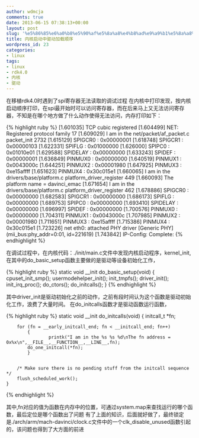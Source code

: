 ```yaml
---
author: wdmcja
comments: true
date: 2013-06-15 07:38:13+00:00
layout: post
slug: '%e5%86%85%e6%a0%b8%e5%90%af%e5%8a%a8%e4%b8%ad%e9%a9%b1%e5%8a%a8%e5%8a%a0%e8%bd%bd'
title: 内核启动中驱动加载顺序
wordpress_id: 23
categories:
- linux
tags:
- linux
- rdk4.0
- 内核
- 驱动
---
```


在移植rdk4.0时遇到了spi寄存器无法读取的调试过程
 在内核中打印发现，按内核启动顺序打印，在spi最开始时可以访问寄存器，而在后来马上又无法访问寄存器，不知是在哪个地方做了什么动作使得无法访问，内存打印如下：


{% highlight ruby %}
[1.601035] TCP cubic registered
[1.604499] NET: Registered protocol family 17
[1.609029] I am in the net/packet/af_packet.c packet_init 2732
[1.615129]  SPIGCR0   : 0x00000001 
[1.618748]  SPIGCR1   : 0x00000103 
[1.622331]  SPIFLG    : 0x01000000 
[1.626000]  SPIPC0    : 0x01010e01 
[1.629588]  SPIDELAY  : 0x00000000 
[1.633243]  SPIDEF    : 0x00000001 
[1.636849]  PINMUX0    : 0x00000000 
[1.640519]  PINMUX1    : 0x0043000c 
[1.644251]  PINMUX2    : 0x00001980 
[1.647925]  PINMUX3    : 0xe15affff 
[1.651623]  PINMUX4    : 0x30c015e1 
[1.660065] I am in the drivers/base/platform.c platform_driver_register 449
[1.660093] The platform name = davinci_emac
[1.671654] I am in the drivers/base/platform.c platform_driver_register 462
[1.678886]  SPIGCR0   : 0x00000000 
[1.682583]  SPIGCR1   : 0x00000000 
[1.686173]  SPIFLG    : 0x00000000 
[1.689753]  SPIPC0    : 0x00000000 
[1.693410]  SPIDELAY  : 0x00000000 
[1.696997]  SPIDEF    : 0x00000000 
[1.700576]  PINMUX0    : 0x00000000 
[1.704311]  PINMUX1    : 0x0043000c 
[1.707985]  PINMUX2    : 0x00001980 
[1.711651]  PINMUX3    : 0xe15affff 
[1.715386]  PINMUX4    : 0x30c015e1 
[1.723226] net eth0: attached PHY driver [Generic PHY] (mii_bus:phy_addr=0:01, id=221619)
[1.743842] IP-Config: Complete:
{% endhighlight %}


 在调试过程中，在内核代码：./init/main.c文件中发现内核启动程序，kernel_init,在其中的do_basic_setup函数主要做的是驱动等设备初始化工作，


{% highlight ruby %}
    static void __init do_basic_setup(void)
    {
	    cpuset_init_smp();
	    usermodehelper_init();
	    init_tmpfs();
	    driver_init();
	    init_irq_proc();
	    do_ctors();
	    do_initcalls();
    }
{% endhighlight %}

 
 其中driver_init是驱动初始化之前的动作，之前有段时间认为这个函数是驱动初始化工作，浪费了大量时间。
 在do_initcalls函数才是驱动函数运行函数，


{% highlight ruby %}
    static void __init do_initcalls(void)
    {
	    initcall_t *fn;

	    for (fn = __early_initcall_end; fn < __initcall_end; fn++)
            {
                    printk("I am in the %s %s %d\nThe fn address = 0x%x\n",__FILE__,__FUNCTION__,__LINE__,fn);
		    do_one_initcall(*fn);
            }
        

	    /* Make sure there is no pending stuff from the initcall sequence */
	    flush_scheduled_work();
    }
{% endhighlight %}

 其中,fn对应的值为函数在内存中的位置，可通过system.map来查找运行的哪个函数，最后定位是哪个函数出了问题
 有了上面的知识，后面就好做了，最终锁定是./arch/arm/mach-davinci/clock.c文件中的一个clk_disable_unused函数引起的，该问题也得到了大方面的前进
